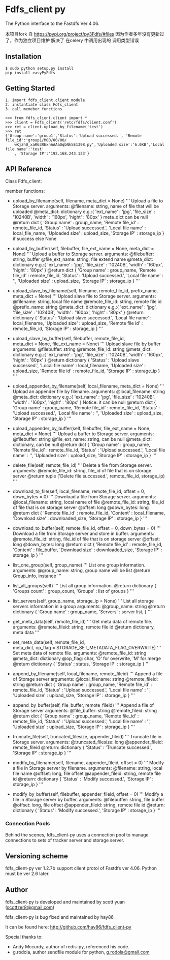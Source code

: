 # Fdfs_client py

The Python interface to the Fastdfs Ver 4.06.

本项目fork 自 https://pypi.org/project/py3Fdfs/#files
因为作者多年没有更新过了，作为独立项目维护
解决了 在celery 中调用出现的 调用类型错误

## Installation

    $ sudo python setup.py install
    pip install easyPyFdfs

## Getting Started
	1. import fdfs_client.client module
	2. instantiate class Fdfs_client
	3. call memeber functions

    >>> from fdfs_client.client import *
    >>> client = Fdfs_client('/etc/fdfs/client.conf')
    >>> ret = client.upload_by_filename('test')
	>>> ret
	{'Group name':'group1','Status':'Upload successed.', 'Remote file_id':'group1/M00/00/00/
    	wKjzh0_xaR63RExnAAAaDqbNk5E1398.py','Uploaded size':'6.0KB','Local file name':'test'
		, 'Storage IP':'192.168.243.133'}

## API Reference

Class Fdfs_client:

member functions:

* upload_by_filename(self, filename, meta_dict = None)
  '''
  Upload a file to Storage server.
  arguments:
        @filename: string, name of file that will be uploaded
        @meta_dict: dictionary e.g.:{
            'ext_name'  : 'jpg',
            'file_size' : '10240B',
            'width'     : '160px',
            'hight'     : '80px'
        } meta_dict can be null
        @return dict {
            'Group name'      : group_name,
            'Remote file_id'  : remote_file_id,
            'Status'          : 'Upload successed.',
            'Local file name' : local_file_name,
            'Uploaded size'   : upload_size,
            'Storage IP'      : storage_ip
        } if success else None

* upload_by_buffer(self, filebuffer, file_ext_name = None, meta_dict = None)
  '''
  Upload a buffer to Storage server.
  arguments:
        @filebuffer: string, buffer
        @file_ext_name: string, file extend name
        @meta_dict: dictionary e.g.:{
            'ext_name'  : 'jpg',
            'file_size' : '10240B',
            'width'     : '160px',
            'hight'     : '80px'
        }
        @return dict {
            'Group name'      : group_name,
            'Remote file_id'  : remote_file_id,
            'Status'          : 'Upload successed.',
            'Local file name' : '',
            'Uploaded size'   : upload_size,
            'Storage IP'      : storage_ip
        }
  '''

* upload_slave_by_filename(self, filename, remote_file_id, prefix_name, \
                                 meta_dict = None)
  '''
  Upload slave file to Storage server.
  arguments:
       @filename: string, local file name
       @remote_file_id: string, remote file id
       @prefix_name: string
       @meta_dict: dictionary e.g.:{
           'ext_name'  : 'jpg',
           'file_size' : '10240B',
           'width'     : '160px',
           'hight'     : '80px'
       }
       @return dictionary {
           'Status'        : 'Upload slave successed.',
           'Local file name' : local_filename,
           'Uploaded size'   : upload_size,
           'Remote file id'  : remote_file_id,
           'Storage IP'      : storage_ip
       }
  '''

* upload_slave_by_buffer(self, filebuffer, remote_file_id, \
                               meta_dict = None, file_ext_name = None)
  '''
  Upload slave file by buffer
  arguments:
       @filebuffer: string
       @remote_file_id: string
       @meta_dict: dictionary e.g.:{
           'ext_name'  : 'jpg',
           'file_size' : '10240B',
           'width'     : '160px',
           'hight'     : '80px'
       }
       @return dictionary {
           'Status'        : 'Upload slave successed.',
           'Local file name' : local_filename,
           'Uploaded size'   : upload_size,
           'Remote file id'  : remote_file_id,
           'Storage IP'      : storage_ip
       }
  '''

* upload_appender_by_filename(self, local_filename, meta_dict = None)
  '''
  Upload an appender file by filename.
  arguments:
       @local_filename: string
       @meta_dict: dictionary e.g.:{
           'ext_name'  : 'jpg',
           'file_size' : '10240B',
           'width'     : '160px',
           'hight'     : '80px'
       }    Notice: it can be null
       @return dict {
           'Group name'      : group_name,
           'Remote file_id'  : remote_file_id,
           'Status'          : 'Upload successed.',
           'Local file name' : '',
           'Uploaded size'   : upload_size,
           'Storage IP'      : storage_ip
	   }
  '''

* upload_appender_by_buffer(self, filebuffer, file_ext_name = None, meta_dict = None)
  '''
  Upload a buffer to Storage server.
  arguments:
       @filebuffer: string
       @file_ext_name: string, can be null
       @meta_dict: dictionary, can be null
       @return dict {
           'Group name'      : group_name,
           'Remote file_id'  : remote_file_id,
           'Status'          : 'Upload successed.',
           'Local file name' : '',
           'Uploaded size'   : upload_size,
           'Storage IP'      : storage_ip
       }
  '''

* delete_file(self, remote_file_id)
  '''
  Delete a file from Storage server.
  arguments:
       @remote_file_id: string, file_id of file that is on storage server
       @return tuple ('Delete file successed.', remote_file_id, storage_ip)
  '''

* download_to_file(self, local_filename, remote_file_id, offset = 0, down_bytes = 0)
  '''
  Download a file from Storage server.
  arguments:
       @local_filename: string, local name of file 
       @remote_file_id: string, file_id of file that is on storage server
	   @offset: long
	   @down_bytes: long
       @return dict {
           'Remote file_id'  : remote_file_id,
           'Content'         : local_filename,
           'Download size'   : downloaded_size,
           'Storage IP'      : storage_ip
       }
  '''

* download_to_buffer(self, remote_file_id, offset = 0, down_bytes = 0)
  '''
  Download a file from Storage server and store in buffer.
  arguments:
	   @remote_file_id: string, file_id of file that is on storage server
  	   @offset: long
	   @down_bytes: long
       @return dict {
           'Remote file_id'  : remote_file_id,
           'Content'         : file_buffer,
           'Download size'   : downloaded_size,
           'Storage IP'      : storage_ip
       }
  '''

* list_one_group(self, group_name)
  '''
  List one group information.
  arguments:
       @group_name: string, group name will be list
       @return Group_info,  instance
  '''

* list_all_groups(self)
  '''
  List all group information.
       @return dictionary {
           'Groups count' : group_count,
           'Groups'       : list of groups
       }
  '''

* list_servers(self, group_name, storage_ip = None)
  '''
  List all storage servers information in a group
  arguments:
       @group_name: string
       @return dictionary {
           'Group name' : group_name,
           'Servers'    : server list,
       }
  '''

* get_meta_data(self, remote_file_id)
  '''
  Get meta data of remote file.
  arguments:
       @remote_fileid: string, remote file id
       @return dictionary, meta data
  '''

* set_meta_data(self, remote_file_id, \
                      meta_dict, op_flag = STORAGE_SET_METADATA_FLAG_OVERWRITE)
  '''
  Set meta data of remote file.
  arguments:
       @remote_file_id: string
       @meta_dict: dictionary
       @op_flag: char, 'O' for overwrite, 'M' for merge
       @return dictionary {
           'Status'     : status,
           'Storage IP' : storage_ip
       }
  '''

* append_by_filename(self, local_filename, remote_fileid)
  '''
  Append a file of Storage server
  arguments:
       @local_filename: string
  	   @remote_fileid: string
       @return dict {
           'Group name'      : group_name,
           'Remote file_id'  : remote_file_id,
           'Status'          : 'Upload successed.',
           'Local file name' : '',
           'Uploaded size'   : upload_size,
           'Storage IP'      : storage_ip
       }
  '''

* append_by_buffer(self, file_buffer, remote_fileid)
  '''
  Append a file of Storage server
  arguments:
       @file_buffer: string
  	   @remote_fileid: string
       @return dict {
           'Group name'      : group_name,
           'Remote file_id'  : remote_file_id,
           'Status'          : 'Upload successed.',
           'Local file name' : '',
           'Uploaded size'   : upload_size,
           'Storage IP'      : storage_ip
       }
  '''

* truncate_file(self, truncated_filesize, appender_fileid)
  '''
  Truncate file in Storage server.
  arguments:
       @truncated_filesize: long
       @appender_fileid: remote_fileid
       @return: dictionary {
           'Status'     : 'Truncate successed.',
           'Storage IP' : storage_ip
       }
  '''
	   
* modify_by_filename(self, filename, appender_fileid, offset = 0)
  '''
  Modify a file in Storage server by filename.
  arguments:
       @filename: string, local file name
       @offset: long, file offset
       @appender_fileid: string, remote file id
       @return: dictionary {
           'Status'     : 'Modify successed.',
           'Storage IP' : storage_ip
       }
  '''

* modify_by_buffer(self, filebuffer, appender_fileid, offset = 0)
  '''
  Modify a file in Storage server by buffer.
  arguments:
       @filebuffer: string, file buffer
       @offset: long, file offset
       @appender_fileid: string, remote file id
       @return: dictionary {
           'Status'     : 'Modify successed.',
           'Storage IP' : storage_ip
       }
  '''

### Connection Pools

Behind the scenes, fdfs_client-py uses a connection pool to manage connections to
sets of tracker server and storage server.


## Versioning scheme

fdfs_client-py ver 1.2.7b support client protol of Fastdfs ver 4.06.
Python must be ver 2.6 later.

Author
------

fdfs_client-py is developed and maintained by scott yuan (scottzer8@gmail.com)

fdfs_client-py is bug fixed and maintained by hay86

It can be found here: http://github.com/hay86/fdfs_client-py

Special thanks to:

* Andy Mccurdy, author of redis-py, referenced his code.
* g.rodola, author sendfile module for python, g.rodola@gmail.com

